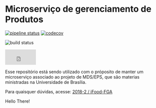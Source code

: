 # Microserviço de gerenciamento de Produtos

[![pipeline status](https://gitlab.com/lucascostaa73/Ci-learning/badges/master/pipeline.svg)](https://gitlab.com/lucascostaa73/Ci-learning/commits/master)
[![codecov](https://codecov.io/gh/lucasca73/Ci-learning/branch/master/graph/badge.svg)](https://codecov.io/gh/lucasca73/Ci-learning)

![build status](https://travis-ci.com/lucasca73/Ci-learning.svg?branch=master)


<iframe width="100" height="50" src="https://raw.githubusercontent.com/lucasca73/Ci-learning/master/VERSION" frameborder="0"></iframe>


Esse repositório está sendo utilizado com o próposito de manter um microserviço associado ao projeto de MDS/EPS, que são materias ministradas na Universidade de Brasília.


Para quaisquer dúvidas, acesse: [2018-2 / iFood-FGA](https://github.com/fga-eps-mds/2018.2-iFood)


Hello There!